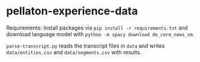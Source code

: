 # pellaton-experience-data

Requirements: Install packages via `pip install -r requirements.txt` and download language model with `python -m spacy download de_core_news_sm`.

`parse-transcript.py` reads the transcript files in `data` and writes `data/entities.csv` and `data/segments.csv` with results.
